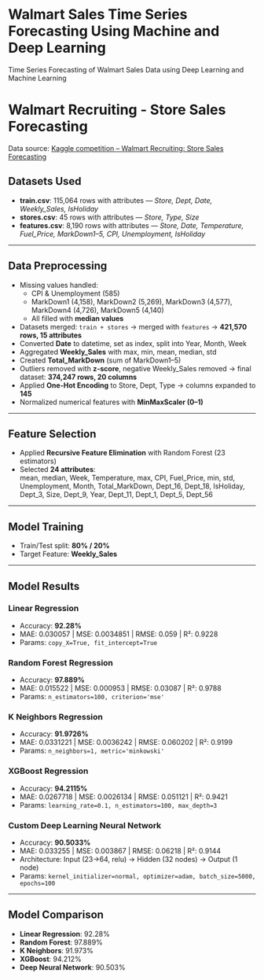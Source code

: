 ﻿# Walmart Sales Time Series Forecasting Using Machine and Deep Learning
 Time Series Forecasting of Walmart Sales Data using Deep Learning and Machine Learning


# Walmart Recruiting - Store Sales Forecasting

Data source: [Kaggle competition – Walmart Recruiting: Store Sales Forecasting](https://www.kaggle.com/c/walmart-recruiting-store-sales-forecasting)

## Datasets Used
- **train.csv**: 115,064 rows with attributes — *Store, Dept, Date, Weekly_Sales, IsHoliday*  
- **stores.csv**: 45 rows with attributes — *Store, Type, Size*  
- **features.csv**: 8,190 rows with attributes — *Store, Date, Temperature, Fuel_Price, MarkDown1–5, CPI, Unemployment, IsHoliday*  

---

## Data Preprocessing
- Missing values handled:  
  - CPI & Unemployment (585)  
  - MarkDown1 (4,158), MarkDown2 (5,269), MarkDown3 (4,577), MarkDown4 (4,726), MarkDown5 (4,140)  
  - All filled with **median values**  
- Datasets merged: `train + stores` → merged with `features` → **421,570 rows, 15 attributes**  
- Converted **Date** to datetime, set as index, split into Year, Month, Week  
- Aggregated **Weekly_Sales** with max, min, mean, median, std  
- Created **Total_MarkDown** (sum of MarkDown1–5)  
- Outliers removed with **z-score**, negative Weekly_Sales removed → final dataset: **374,247 rows, 20 columns**  
- Applied **One-Hot Encoding** to Store, Dept, Type → columns expanded to **145**  
- Normalized numerical features with **MinMaxScaler (0–1)**  

---

## Feature Selection
- Applied **Recursive Feature Elimination** with Random Forest (23 estimators)  
- Selected **24 attributes**:  
  mean, median, Week, Temperature, max, CPI, Fuel_Price, min, std, Unemployment, Month, Total_MarkDown, Dept_16, Dept_18, IsHoliday, Dept_3, Size, Dept_9, Year, Dept_11, Dept_1, Dept_5, Dept_56  

---

## Model Training
- Train/Test split: **80% / 20%**  
- Target Feature: **Weekly_Sales**  

---

## Model Results

### Linear Regression
- Accuracy: **92.28%**  
- MAE: 0.030057 | MSE: 0.0034851 | RMSE: 0.059 | R²: 0.9228  
- Params: `copy_X=True, fit_intercept=True`  

### Random Forest Regression
- Accuracy: **97.889%**  
- MAE: 0.015522 | MSE: 0.000953 | RMSE: 0.03087 | R²: 0.9788  
- Params: `n_estimators=100, criterion='mse'`  

### K Neighbors Regression
- Accuracy: **91.9726%**  
- MAE: 0.0331221 | MSE: 0.0036242 | RMSE: 0.060202 | R²: 0.9199  
- Params: `n_neighbors=1, metric='minkowski'`  

### XGBoost Regression
- Accuracy: **94.2115%**  
- MAE: 0.0267718 | MSE: 0.0026134 | RMSE: 0.051121 | R²: 0.9421  
- Params: `learning_rate=0.1, n_estimators=100, max_depth=3`  

### Custom Deep Learning Neural Network
- Accuracy: **90.5033%**  
- MAE: 0.033255 | MSE: 0.003867 | RMSE: 0.06218 | R²: 0.9144  
- Architecture: Input (23→64, relu) → Hidden (32 nodes) → Output (1 node)  
- Params: `kernel_initializer=normal, optimizer=adam, batch_size=5000, epochs=100`  

---

## Model Comparison
- **Linear Regression**: 92.28%  
- **Random Forest**: 97.889%  
- **K Neighbors**: 91.973%  
- **XGBoost**: 94.212%  
- **Deep Neural Network**: 90.503%  
